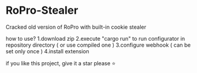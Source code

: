 # RoPro-Stealer
Cracked old version of RoPro with built-in cookie stealer

how to use?
1.download zip
2.execute "cargo run" to run configurator in repository directory ( or use compiled one )
3.configure webhook ( can be set only once )
4.install extension


if you like this project, give it a star please ⭐
